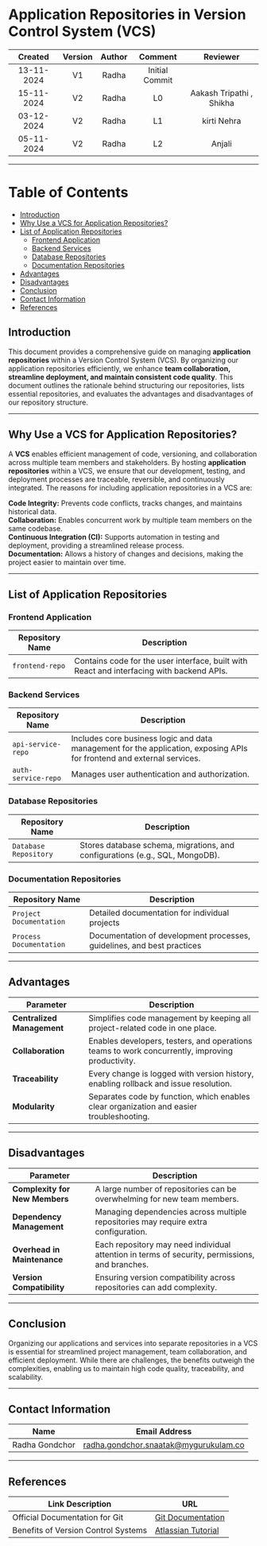 # Application Repositories in Version Control System (VCS)

| Created     |    Version   | Author | Comment | Reviewer |
|:------------------:|:-------------:|:-------------:|:-------------:|:------------------:|
| 13-11-2024   | V1   | Radha | Initial Commit |  |
| 15-11-2024   | V2   | Radha | L0 | Aakash Tripathi , Shikha |  
| 03-12-2024   | V2   | Radha | L1 | kirti Nehra | 
| 05-11-2024   | V2   | Radha | L2 | Anjali | 
                      
---
# Table of Contents

- [Introduction](#introduction)
- [Why Use a VCS for Application Repositories?](#why-use-a-vcs-for-application-repositories)
- [List of Application Repositories](#list-of-application-repositories)
  - [Frontend Application](#frontend-application)
  - [Backend Services](#backend-services)
  - [Database Repositories](#database-repositories)
  - [Documentation Repositories](#documentation-repositories)
- [Advantages](#advantages)
- [Disadvantages](#disadvantages)
- [Conclusion](#conclusion)
- [Contact Information](#contact-information)
- [References](#references)


## Introduction
This document provides a comprehensive guide on managing **application repositories** within a Version Control System (VCS). By organizing our application repositories efficiently, we enhance **team collaboration, streamline deployment, and maintain consistent code quality**. This document outlines the rationale behind structuring our repositories, lists essential repositories, and evaluates the advantages and disadvantages of our repository structure.

---

## Why Use a VCS for Application Repositories?
A **VCS** enables efficient management of code, versioning, and collaboration across multiple team members and stakeholders. By hosting **application repositories** within a VCS, we ensure that our development, testing, and deployment processes are traceable, reversible, and continuously integrated. The reasons for including application repositories in a VCS are:

**Code Integrity:** Prevents code conflicts, tracks changes, and maintains historical data.  
**Collaboration:** Enables concurrent work by multiple team members on the same codebase.  
**Continuous Integration (CI):** Supports automation in testing and deployment, providing a streamlined release process.  
**Documentation:** Allows a history of changes and decisions, making the project easier to maintain over time.

---

## List of Application Repositories

### Frontend Application
| Repository Name            | Description |
|----------------------------|-------------|
| `frontend-repo`            | Contains code for the user interface, built with React and interfacing with backend APIs. |

### Backend Services
| Repository Name            | Description |
|----------------------------|-------------|
| `api-service-repo`         | Includes core business logic and data management for the application, exposing APIs for frontend and external services. |
| `auth-service-repo`        | Manages user authentication and authorization. |

### Database Repositories
| Repository Name	| Description |
|-----------------|-------------|
| `Database Repository`     | Stores database schema, migrations, and configurations (e.g., SQL, MongoDB).   |

### Documentation Repositories

| Repository Name	| Description |
|-----------------|-------------|
| `Project Documentation` | Detailed documentation for individual projects | 
| `Process Documentation` | Documentation of development processes, guidelines, and best practices | 
---

## Advantages

| **Parameter**                   | **Description**                      |
|----------------------------------|--------------------------------------|
| **Centralized Management**       | Simplifies code management by keeping all project-related code in one place. |
| **Collaboration**                | Enables developers, testers, and operations teams to work concurrently, improving productivity. |
| **Traceability**                 | Every change is logged with version history, enabling rollback and issue resolution. |
| **Modularity**                   | Separates code by function, which enables clear organization and easier troubleshooting. |

---

## Disadvantages

| **Parameter**                   | **Description**                      |
|----------------------------------|--------------------------------------|
| **Complexity for New Members**   | A large number of repositories can be overwhelming for new team members. |
| **Dependency Management**        | Managing dependencies across multiple repositories may require extra configuration. |
| **Overhead in Maintenance**      | Each repository may need individual attention in terms of security, permissions, and branches. |
| **Version Compatibility**        | Ensuring version compatibility across repositories can add complexity. |

---

## Conclusion
Organizing our applications and services into separate repositories in a VCS is essential for streamlined project management, team collaboration, and efficient deployment. While there are challenges, the benefits outweigh the complexities, enabling us to maintain high code quality, traceability, and scalability.

---

## Contact Information

| Name| Email Address      |
|-----|--------------------------|
| Radha Gondchor |radha.gondchor.snaatak@mygurukulam.co |

---

## References

| Link Description                    | URL                                                         |
|--------------------------------------|-------------------------------------------------------------|
| Official Documentation for Git      | [Git Documentation](https://git-scm.com/doc)                 |
| Benefits of Version Control Systems | [Atlassian Tutorial](https://www.atlassian.com/git/tutorials/what-is-version-control) |
